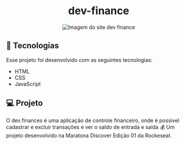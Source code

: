 <h1 align="center"> 
  dev-finance
</h1>
<p align="center">
<img src="./assets/github-img/dev-finace.png" alt="Imagem do site dev finance">
</p>


## 🚀 Tecnologias
Esse projeto foi desenvolvido com as seguintes tecnologias:

- HTML
- CSS
- JavaScript

## 💻 Projeto

O dev.finances é uma aplicação de controle financeiro, onde é possível cadastrar e excluir transações e ver o saldo de entrada e saída 💰
Um projeto desenvolvido na Maratona Discover Edição 01 da Rockeseat.
